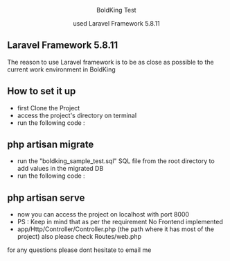 <p align="center">BoldKing Test</p>

<p align="center">
used Laravel Framework 5.8.11
</p>

## Laravel Framework 5.8.11

The reason to use Laravel framework is to be as close as possible to the current work environment in BoldKing


## How to set it up

- first Clone the Project
- access the project's directory on terminal
- run the following code :
## php artisan migrate
- run the "boldking_sample_test.sql" SQL file from the root directory to add values in the migrated DB
- run the following code :
## php artisan serve
- now you can access the project on localhost with port 8000
- PS : Keep in mind that as per the requirement No Frontend implemented 
- app/Http/Controller/Controller.php (the path where it has most of the project) also please check Routes/web.php

for any questions please dont hesitate to email me

